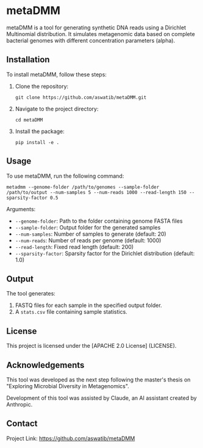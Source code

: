 # metaDMM

metaDMM is a tool for generating synthetic DNA reads using a Dirichlet Multinomial distribution. It simulates metagenomic data based on complete bacterial genomes with different concentration parameters (alpha).

## Installation

To install metaDMM, follow these steps:

1. Clone the repository:
   ```
   git clone https://github.com/aswatib/metaDMM.git
   ```

2. Navigate to the project directory:
   ```
   cd metaDMM
   ```

3. Install the package:
   ```
   pip install -e .
   ```

## Usage

To use metaDMM, run the following command:

```
metadmm --genome-folder /path/to/genomes --sample-folder /path/to/output --num-samples 5 --num-reads 1000 --read-length 150 --sparsity-factor 0.5
```

Arguments:
- `--genome-folder`: Path to the folder containing genome FASTA files
- `--sample-folder`: Output folder for the generated samples
- `--num-samples`: Number of samples to generate (default: 20)
- `--num-reads`: Number of reads per genome (default: 1000)
- `--read-length`: Fixed read length (default: 200)
- `--sparsity-factor`: Sparsity factor for the Dirichlet distribution (default: 1.0)

## Output

The tool generates:
1. FASTQ files for each sample in the specified output folder.
2. A `stats.csv` file containing sample statistics.

## License

This project is licensed under the [APACHE 2.0 License] (LICENSE).

## Acknowledgements

This tool was developed as the next step following the master's thesis on "Exploring Microbial Diversity in Metagenomics".

Development of this tool was assisted by Claude, an AI assistant created by Anthropic.

## Contact
Project Link: https://github.com/aswatib/metaDMM
